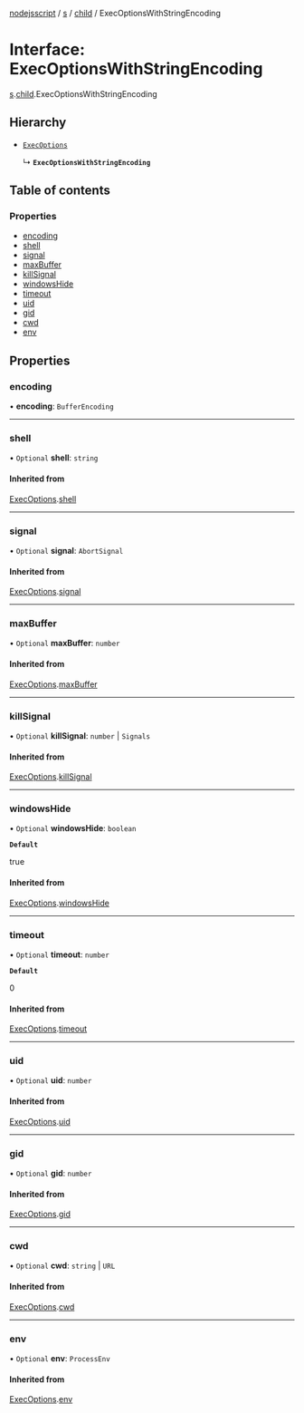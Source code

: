 [nodejsscript](../README.md) / [s](../modules/s.md) / [child](../modules/s.child.md) / ExecOptionsWithStringEncoding

# Interface: ExecOptionsWithStringEncoding

[s](../modules/s.md).[child](../modules/s.child.md).ExecOptionsWithStringEncoding

## Hierarchy

- [`ExecOptions`](s.child.ExecOptions.md)

  ↳ **`ExecOptionsWithStringEncoding`**

## Table of contents

### Properties

- [encoding](s.child.ExecOptionsWithStringEncoding.md#encoding)
- [shell](s.child.ExecOptionsWithStringEncoding.md#shell)
- [signal](s.child.ExecOptionsWithStringEncoding.md#signal)
- [maxBuffer](s.child.ExecOptionsWithStringEncoding.md#maxbuffer)
- [killSignal](s.child.ExecOptionsWithStringEncoding.md#killsignal)
- [windowsHide](s.child.ExecOptionsWithStringEncoding.md#windowshide)
- [timeout](s.child.ExecOptionsWithStringEncoding.md#timeout)
- [uid](s.child.ExecOptionsWithStringEncoding.md#uid)
- [gid](s.child.ExecOptionsWithStringEncoding.md#gid)
- [cwd](s.child.ExecOptionsWithStringEncoding.md#cwd)
- [env](s.child.ExecOptionsWithStringEncoding.md#env)

## Properties

### encoding

• **encoding**: `BufferEncoding`

___

### shell

• `Optional` **shell**: `string`

#### Inherited from

[ExecOptions](s.child.ExecOptions.md).[shell](s.child.ExecOptions.md#shell)

___

### signal

• `Optional` **signal**: `AbortSignal`

#### Inherited from

[ExecOptions](s.child.ExecOptions.md).[signal](s.child.ExecOptions.md#signal)

___

### maxBuffer

• `Optional` **maxBuffer**: `number`

#### Inherited from

[ExecOptions](s.child.ExecOptions.md).[maxBuffer](s.child.ExecOptions.md#maxbuffer)

___

### killSignal

• `Optional` **killSignal**: `number` \| `Signals`

#### Inherited from

[ExecOptions](s.child.ExecOptions.md).[killSignal](s.child.ExecOptions.md#killsignal)

___

### windowsHide

• `Optional` **windowsHide**: `boolean`

**`Default`**

true

#### Inherited from

[ExecOptions](s.child.ExecOptions.md).[windowsHide](s.child.ExecOptions.md#windowshide)

___

### timeout

• `Optional` **timeout**: `number`

**`Default`**

0

#### Inherited from

[ExecOptions](s.child.ExecOptions.md).[timeout](s.child.ExecOptions.md#timeout)

___

### uid

• `Optional` **uid**: `number`

#### Inherited from

[ExecOptions](s.child.ExecOptions.md).[uid](s.child.ExecOptions.md#uid)

___

### gid

• `Optional` **gid**: `number`

#### Inherited from

[ExecOptions](s.child.ExecOptions.md).[gid](s.child.ExecOptions.md#gid)

___

### cwd

• `Optional` **cwd**: `string` \| `URL`

#### Inherited from

[ExecOptions](s.child.ExecOptions.md).[cwd](s.child.ExecOptions.md#cwd)

___

### env

• `Optional` **env**: `ProcessEnv`

#### Inherited from

[ExecOptions](s.child.ExecOptions.md).[env](s.child.ExecOptions.md#env)
